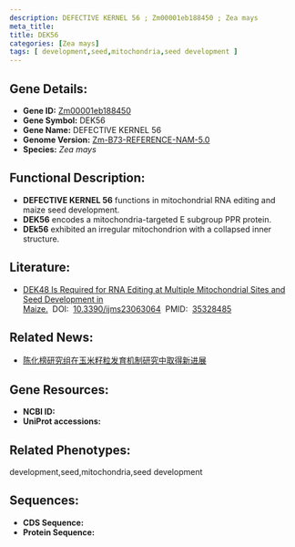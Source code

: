 ```yaml
---
description: DEFECTIVE KERNEL 56 ; Zm00001eb188450 ; Zea mays
meta_title:
title: DEK56
categories: [Zea mays]
tags: [ development,seed,mitochondria,seed development ]
---
```


## Gene Details:
- **Gene ID:**	[Zm00001eb188450]()
- **Gene Symbol:** DEK56
- **Gene Name:** DEFECTIVE KERNEL 56
- **Genome Version:** [Zm-B73-REFERENCE-NAM-5.0]()
- **Species:** *Zea mays*

## Functional Description:
   - **DEFECTIVE KERNEL 56** functions in mitochondrial RNA editing and maize seed development.
   - **DEK56** encodes a mitochondria-targeted E subgroup PPR protein.
   - **DEk56** exhibited an irregular mitochondrion with a collapsed inner structure.

## Literature:
   - [DEK48 Is Required for RNA Editing at Multiple Mitochondrial Sites and Seed Development in Maize.]( https://academic.oup.com/plphys/advance-article/doi/10.1093/plphys/kiad598/7416742?login=true)&nbsp;&nbsp;DOI:&nbsp;&nbsp;[10.3390/ijms23063064](https://academic.oup.com/plphys/advance-article/doi/10.1093/plphys/kiad598/7416742?login=true)&nbsp;&nbsp;PMID:&nbsp;&nbsp;[35328485](https://pubmed.ncbi.nlm.nih.gov/35328485/)

## Related News:
   - [陈化榜研究组在玉米籽粒发育机制研究中取得新进展](https://mp.weixin.qq.com/s?__biz=MzIyOTY2NDYyNQ==&mid=2247586260&idx=4&sn=bbfc6091aeba23e7efc9ad528dcdda5e&chksm=dafcf99026cca538a3f9193927cff46ee354181523c2b12cfe97ae7a07c6aef87b7ef0ca92f3&scene=27#wechat_redirect)

## Gene Resources:
- **NCBI ID:** [](https://www.ncbi.nlm.nih.gov/gene/?term=)
- **UniProt accessions:** [](https://www.uniprot.org/uniprotkb//entry)

## Related Phenotypes:
development,seed,mitochondria,seed development

## Sequences:
- **CDS Sequence:**
- **Protein Sequence:**
